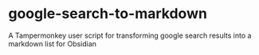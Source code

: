 # google-search-to-markdown
A Tampermonkey user script for transforming google search results into a markdown list for Obsidian
